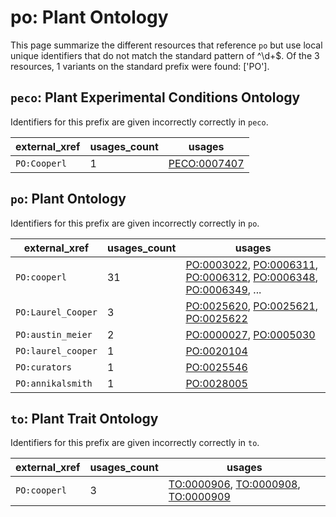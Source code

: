 # po: Plant Ontology

This page summarize the different resources that reference `po`
but use local unique identifiers that do not match the standard pattern of
^\d+$. Of the 3 resources,
1 variants on the standard prefix were found: ['PO'].

## `peco`: Plant Experimental Conditions Ontology

Identifiers for this prefix are given incorrectly correctly in `peco`.

| external_xref   |   usages_count | usages                                              |
|-----------------|----------------|-----------------------------------------------------|
| `PO:Cooperl`    |              1 | [PECO:0007407](https://bioregistry.io/PECO:0007407) |

## `po`: Plant Ontology

Identifiers for this prefix are given incorrectly correctly in `po`.

| external_xref      |   usages_count | usages                                                                                                                                                                                                                                                   |
|--------------------|----------------|----------------------------------------------------------------------------------------------------------------------------------------------------------------------------------------------------------------------------------------------------------|
| `PO:cooperl`       |             31 | [PO:0003022](https://bioregistry.io/PO:0003022), [PO:0006311](https://bioregistry.io/PO:0006311), [PO:0006312](https://bioregistry.io/PO:0006312), [PO:0006348](https://bioregistry.io/PO:0006348), [PO:0006349](https://bioregistry.io/PO:0006349), ... |
| `PO:Laurel_Cooper` |              3 | [PO:0025620](https://bioregistry.io/PO:0025620), [PO:0025621](https://bioregistry.io/PO:0025621), [PO:0025622](https://bioregistry.io/PO:0025622)                                                                                                        |
| `PO:austin_meier`  |              2 | [PO:0000027](https://bioregistry.io/PO:0000027), [PO:0005030](https://bioregistry.io/PO:0005030)                                                                                                                                                         |
| `PO:laurel_cooper` |              1 | [PO:0020104](https://bioregistry.io/PO:0020104)                                                                                                                                                                                                          |
| `PO:curators`      |              1 | [PO:0025546](https://bioregistry.io/PO:0025546)                                                                                                                                                                                                          |
| `PO:annikalsmith`  |              1 | [PO:0028005](https://bioregistry.io/PO:0028005)                                                                                                                                                                                                          |

## `to`: Plant Trait Ontology

Identifiers for this prefix are given incorrectly correctly in `to`.

| external_xref   |   usages_count | usages                                                                                                                                            |
|-----------------|----------------|---------------------------------------------------------------------------------------------------------------------------------------------------|
| `PO:cooperl`    |              3 | [TO:0000906](https://bioregistry.io/TO:0000906), [TO:0000908](https://bioregistry.io/TO:0000908), [TO:0000909](https://bioregistry.io/TO:0000909) |

